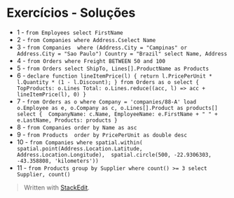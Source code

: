 
# Exercícios - Soluções
- 1 -  `from Employees select FirstName`
- 2 -  `from Companies where Address.Cselect Name`
- 3 - `from Companies 
where (Address.City = "Campinas" or Address.City = "Sao Paulo")
Country = "Brazil" select Name, Address`
- 4 - `from Orders
where Freight BETWEEN 50 and 100`
- 5 - `from Orders
select ShipTo, Lines[].ProductName as Products`
- 6 - `declare function lineItemPrice(l) {
    return l.PricePerUnit * l.Quantity * (1 - l.Discount);
}
from Orders as o
select {
    TopProducts: o.Lines
    Total: o.Lines.reduce((acc, l) => acc + lineItemPrice(l), 0)
}`
- 7 -  `from Orders as o
where Company = 'companies/88-A'
load o.Employee as e, o.Company as c, o.Lines[].Product as products[]
select { 
    CompanyName: c.Name,
    EmployeeName: e.FirstName + " " + e.LastName,
    Products: products
}`
- 8 - `from Companies
order by Name as asc`
- 9 - `from Products 
order by PricePerUnit as double desc`
- 10 - `from Companies
where spatial.within(
    spatial.point(Address.Location.Latitude, Address.Location.Longitude), 
    spatial.circle(500, -22.9306303, -43.358808, 'kilometers'))`
- 11 - `from Products
group by Supplier
where count() >= 3
select Supplier, count()`
> Written with [StackEdit](https://stackedit.io/).
<!--stackedit_data:
eyJoaXN0b3J5IjpbMTQ0ODY0ODIzOV19
-->
